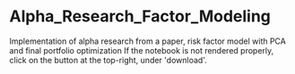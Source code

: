 # Alpha_Research_Factor_Modeling
Implementation of alpha research from a paper, risk factor model with PCA and final portfolio optimization
If the notebook is not rendered properly, click on the button at the top-right, under 'download'.

